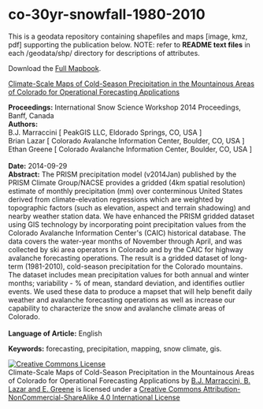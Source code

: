 # co-30yr-snowfall-1980-2010

This is a geodata repository containing shapefiles and maps [image, kmz, pdf] supporting the publication below.
NOTE: refer to <b>README text files</b> in each /geodata/shp/ directory for descriptions of attributes.


Download the <a href="http://www.peakmaps.com/sawatch/MAPBOOK-1980-2010_ColdSeason_Snowfall_CAIC_v1_1.pdf" target="blank">Full Mapbook</a>.

<a href="http://arc.lib.montana.edu/snow-science/objects/ISSW14_paper_P1.15.pdf" target="_blank">Climate-Scale Maps of Cold-Season Precipitation in the Mountainous Areas of Colorado for Operational Forecasting Applications</a>

<b>Proceedings:</b> International Snow Science Workshop 2014 Proceedings, Banff, Canada<br>
<b>Authors:</b><br>
B.J. Marraccini  [ PeakGIS LLC, Eldorado Springs, CO, USA ]<br>
Brian Lazar  [ Colorado Avalanche Information Center, Boulder, CO, USA ]<br>
Ethan Greene  [ Colorado Avalanche Information Center, Boulder, CO, USA ]<br><br>
<b>Date:</b> 2014-09-29<br>
<b>Abstract:</b> The PRISM precipitation model (v2014Jan) published by the PRISM Climate Group/NACSE provides a gridded (4km spatial resolution) estimate of monthly precipitation (mm) over conterminous United States derived from climate-elevation regressions which are weighted by topographic factors (such as elevation, aspect and terrain shadowing) and nearby weather station data. We have enhanced the PRISM gridded dataset using GIS technology by incorporating point precipitation values from the Colorado Avalanche Information Center's (CAIC) historical database. The data covers the water-year months of November through April, and was collected by ski area operators in Colorado and by the CAIC for highway avalanche forecasting operations. The result is a gridded dataset of long-term (1981-2010), cold-season precipitation for the Colorado mountains. The dataset includes mean precipitation values for both annual and winter months; variability - % of mean, standard deviation, and identifies outlier events. We used these data to produce a mapset that will help benefit daily weather and avalanche forecasting operations as well as increase our capability to characterize the snow and avalanche climate areas of Colorado.<br><br>
<b>Language of Article:</b> English<br>

<b>Keywords:</b> forecasting, precipitation, mapping, snow climate, gis.<br>


<a rel="license" href="http://creativecommons.org/licenses/by-nc-sa/4.0/"><img alt="Creative Commons License" style="border-width:0" src="https://i.creativecommons.org/l/by-nc-sa/4.0/88x31.png" /></a><br /><span xmlns:dct="http://purl.org/dc/terms/" property="dct:title">Climate-Scale Maps of Cold-Season Precipitation in the Mountainous Areas of Colorado for Operational Forecasting Applications</span> by <a xmlns:cc="http://creativecommons.org/ns#" href="http://arc.lib.montana.edu/snow-science/item/2095" property="cc:attributionName" rel="cc:attributionURL">B.J. Marraccini, B. Lazar and E. Greene</a> is licensed under a <a rel="license" href="http://creativecommons.org/licenses/by-nc-sa/4.0/">Creative Commons Attribution-NonCommercial-ShareAlike 4.0 International License</a>

